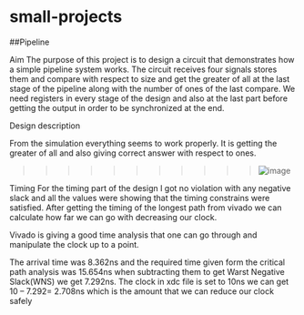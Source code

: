 # small-projects

##Pipeline

Aim
The purpose of this project is to design a circuit that demonstrates how a simple pipeline system works. The circuit receives four signals stores them and compare with respect to size and get the greater of all at the last stage of the pipeline along with the number of ones of the last compare.
We need registers in every stage of the design and also at the last part before getting the output in order to be synchronized at the end.

Design description

From the simulation everything seems to work properly. It is getting the greater of all and also giving correct answer with respect to ones. 

>>>>>>>>>>>![image](https://user-images.githubusercontent.com/26255619/125139749-c6c28180-e119-11eb-8be7-224cd883d611.png)

Timing
For the timing part of the design I got no violation with any negative slack and all the values were showing that the timing constrains were satisfied. After getting the timing of the longest path from vivado we can calculate how far we can go with decreasing our clock.

Vivado is giving a good time analysis that one can go through and manipulate the clock up to a point.

The arrival time was 8.362ns and the required time given form the critical path analysis was 15.654ns when subtracting them to get Warst Negative Slack(WNS) we get 7.292ns. The clock in xdc file is set to 10ns we can get 10 – 7.292= 2.708ns which is the amount that we can reduce our clock safely
